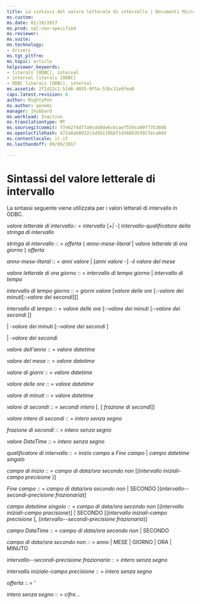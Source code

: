 ```yaml
---
title: La sintassi del valore letterale di intervallo | Documenti Microsoft
ms.custom: 
ms.date: 01/19/2017
ms.prod: sql-non-specified
ms.reviewer: 
ms.suite: 
ms.technology:
- drivers
ms.tgt_pltfrm: 
ms.topic: article
helpviewer_keywords:
- literals [ODBC], interval
- interval literals [ODBC]
- ODBC literals [ODBC], interval
ms.assetid: 2f2d22c1-51d6-4055-9f5a-53bc31e9fea0
caps.latest.revision: 6
author: MightyPen
ms.author: genemi
manager: jhubbard
ms.workload: Inactive
ms.translationtype: MT
ms.sourcegitcommit: f7e6274d77a9cdd4de6cbcaef559ca99f77b3608
ms.openlocfilehash: 472a8a68032c1d5b119bbf1d366b353927eca0dd
ms.contentlocale: it-it
ms.lasthandoff: 09/09/2017

---
```

# <a name="interval-literal-syntax"></a>Sintassi del valore letterale di intervallo
La sintassi seguente viene utilizzata per i valori letterali di intervallo in ODBC.  
  
 *valore letterale di intervallo:: = intervallo* [+*&#124;* -] *intervallo-qualificatore della stringa di intervallo*  
  
 *stringa di intervallo* :: = *offerta* { *anno-mese-literal* &#124; *valore letterale di ora giorno* } *offerta*  
  
 *anno-mese-literal* :: = *anni valore* &#124; [*anni valore* -] *-il valore del mese*  
  
 *valore letterale di ora giorno* :: = *intervallo di tempo giorno* &#124; *intervallo di tempo*  
  
 *intervallo di tempo giorno* :: = *giorni valore* [*valore delle ore* [:*-valore dei minuti*[:*-valore dei secondi*]]]  
  
 *intervallo di tempo* :: = *valore delle ore* [:*-valore dei minuti* [:*-valore dei secondi* ]]  
  
 &#124; *-valore dei minuti* [:*-valore dei secondi* ]  
  
 &#124; *-valore dei secondi*  
  
 *valore dell'anno* :: = *valore datetime*  
  
 *valore del mese* :: = *valore datetime*  
  
 *valore di giorni* :: = *valore datetime*  
  
 *valore delle ore* :: = *valore datetime*  
  
 *valore di minuti* :: = *valore datetime*  
  
 *valore di secondi* :: = *secondi intero* [. [ *frazione di secondi*]]  
  
 *valore intero di secondi* :: = *intero senza segno*  
  
 *frazione di secondi* :: = *intero senza segno*  
  
 *valore DateTime* :: = *intero senza segno*  
  
 *qualificatore di intervallo* :: = *inizio campo* a *Fine campo* &#124; *campo datetime singolo*  
  
 *campo di inizio* :: = *campo di data/ora secondo non* [(*intervallo iniziali-campo precisione* )]  
  
 *Fine campo* :: = *campo di data/ora secondo non* &#124; SECONDO [(*intervallo--secondi-precisione frazionaria*)]  
  
 *campo datetime singolo* :: = *campo di data/ora secondo non* [(*intervallo iniziali-campo precisione*)] &#124; SECONDO [(*intervallo iniziali-campo precisione* [, (*intervallo--secondi-precisione frazionaria*)]  
  
 *campo DateTime* :: = *campo di data/ora secondo non* &#124; SECONDO  
  
 *campo di data/ora secondo non* :: = anno &#124; MESE &#124; GIORNO &#124; ORA &#124; MINUTO  
  
 *intervallo--secondi-precisione frazionaria* :: = *intero senza segno*  
  
 *intervallo iniziale-campo precisione* :: = *intero senza segno*  
  
 *offerta* :: = '  
  
 *intero senza segno* :: = *cifre...*

